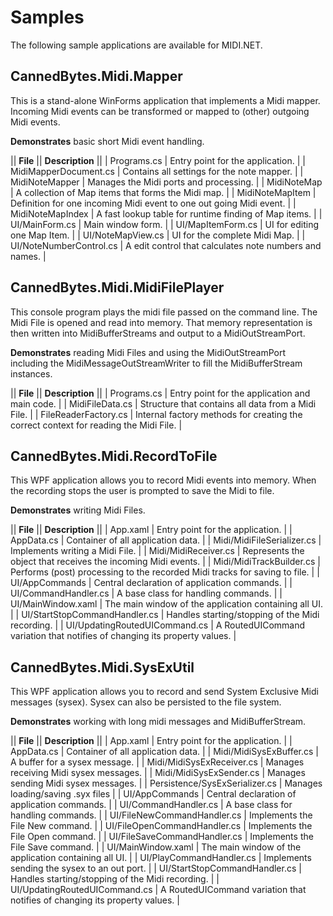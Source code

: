 # Samples

The following sample applications are available for MIDI.NET.

## CannedBytes.Midi.Mapper
This is a stand-alone WinForms application that implements a Midi mapper. Incoming Midi events can be transformed or mapped to (other) outgoing Midi events.

**Demonstrates** basic short Midi event handling.

|| **File** || **Description** ||
| Programs.cs |  Entry point for the application. |
| MidiMapperDocument.cs | Contains all settings for the note mapper. |
| MidiNoteMapper | Manages the Midi ports and processing. |
| MidiNoteMap | A collection of Map items that forms the Midi map. |
| MidiNoteMapItem | Definition for one incoming Midi event to one out going Midi event. |
| MidiNoteMapIndex | A fast lookup table for runtime finding of Map items. |
| UI/MainForm.cs | Main window form. |
| UI/MapItemForm.cs | UI for editing one Map Item. |
| UI/NoteMapView.cs | UI for the complete Midi Map. |
| UI/NoteNumberControl.cs | A edit control that calculates note numbers and names. |

## CannedBytes.Midi.MidiFilePlayer
This console program plays the midi file passed on the command line. The Midi File is opened and read into memory. That memory representation is then written into MidiBufferStreams and output to a MidiOutStreamPort.

**Demonstrates** reading Midi Files and using the MidiOutStreamPort including the MidiMessageOutStreamWriter to fill the MidiBufferStream instances.

|| **File** || **Description** ||
| Programs.cs |  Entry point for the application and main code. |
| MidiFileData.cs | Structure that contains all data from a Midi File. |
| FileReaderFactory.cs | Internal factory methods for creating the correct context for reading the Midi File.  |

## CannedBytes.Midi.RecordToFile
This WPF application allows you to record Midi events into memory. When the recording stops the user is prompted to save the Midi to file.

**Demonstrates** writing Midi Files. 

|| **File** || **Description** ||
| App.xaml |  Entry point for the application. |
| AppData.cs | Container of all application data. |
| Midi/MidiFileSerializer.cs | Implements writing a Midi File. |
| Midi/MidiReceiver.cs | Represents the object that receives the incoming Midi events. |
| Midi/MidiTrackBuilder.cs | Performs (post) processing to the recorded Midi tracks for saving to file. |
| UI/AppCommands | Central declaration of application commands. |
| UI/CommandHandler.cs | A base class for handling commands. |
| UI/MainWindow.xaml | The main window of the application containing all UI. |
| UI/StartStopCommandHandler.cs | Handles starting/stopping of the Midi recording. |
| UI/UpdatingRoutedUICommand.cs | A RoutedUICommand variation that notifies of changing its property values. |

## CannedBytes.Midi.SysExUtil
This WPF application allows you to record and send System Exclusive Midi messages (sysex). Sysex can also be persisted to the file system.

**Demonstrates** working with long midi messages and MidiBufferStream.

|| **File** || **Description** ||
| App.xaml |  Entry point for the application. |
| AppData.cs | Container of all application data. |
| Midi/MidiSysExBuffer.cs | A buffer for a sysex message. |
| Midi/MidiSysExReceiver.cs | Manages receiving Midi sysex messages. |
| Midi/MidiSysExSender.cs | Manages sending Midi sysex messages. |
| Persistence/SysExSerializer.cs | Manages loading/saving .syx files |
| UI/AppCommands | Central declaration of application commands. |
| UI/CommandHandler.cs | A base class for handling commands. |
| UI/FileNewCommandHandler.cs | Implements the File New command. |
| UI/FileOpenCommandHandler.cs | Implements the File Open command. |
| UI/FileSaveCommandHandler.cs | Implements the File Save command. |
| UI/MainWindow.xaml | The main window of the application containing all UI. |
| UI/PlayCommandHandler.cs | Implements sending the sysex to an out port. |
| UI/StartStopCommandHandler.cs | Handles starting/stopping of the Midi recording. |
| UI/UpdatingRoutedUICommand.cs | A RoutedUICommand variation that notifies of changing its property values. |

